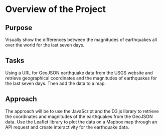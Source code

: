 # Overview of the Project
## Purpose
Visually show the differences between the magnitudes of earthquakes all over the world for the last seven days.

## Tasks
Using a URL for GeoJSON earthquake data from the USGS website and retrieve geographical coordinates and the magnitudes of earthquakes for the last seven days. Then add the data to a map.

## Approach
The approach will be to use the JavaScript and the D3.js library to retrieve the coordinates and magnitudes of the earthquakes from the GeoJSON data. Use the Leaflet library to plot the data on a Mapbox map through an API request and create interactivity for the earthquake data.
